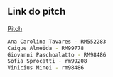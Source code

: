 ## Link do pitch
[Pitch](https://www.youtube.com/watch?v=cvNdVcVRNn8)


```bash
Ana Carolina Tavares - RM552283
Caique Almeida - RM99778
Giovanni Paschoalatto - RM98486
Sofia Sprocatti - rm99208
Vinicius Minei - rm98486
```